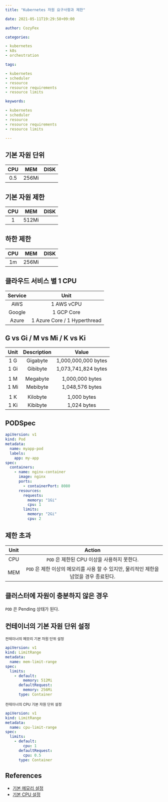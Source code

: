 ```yaml
---
title: "Kubernetes 자원 요구사항과 제한"

date: 2021-05-11T19:29:58+09:00

author: CozyFex

categories:

- kubernetes
- k8s
- orchestration

tags:

- kubernetes
- scheduler
- resource
- resource requirements
- resource limits

keywords:

- kubernetes
- scheduler
- resource
- resource requirements
- resource limits

---
```


## 기본 자원 단위

| CPU | MEM | DISK |  
|:-:|:-:|:-:|  
| 0.5 | 256Mi | |

## 기본 자원 제한

| CPU | MEM | DISK |  
|:-:|:-:|:-:|  
| 1 | 512Mi | |

## 하한 제한

| CPU | MEM | DISK |  
|:-:|:-:|:-:|  
| 1m | 256Mi | |

## 클라우드 서비스 별 1 CPU

| Service | Unit |  
|:-:|:-:|  
| AWS | 1 AWS vCPU |  
| Google | 1 GCP Core |  
| Azure | 1 Azure Core / 1 Hyperthread |

## G vs Gi / M vs Mi / K vs Ki

| Unit | Description | Value |  
|:-:|:-:|:-:|  
| 1 G | Gigabyte | 1,000,000,000 bytes |  
| 1 Gi | Gibibyte | 1,073,741,824 bytes |  
| | |  
| 1 M | Megabyte | 1,000,000 bytes |  
| 1 Mi | Mebibyte | 1,048,576 bytes |  
| | |  
| 1 K | Kilobyte | 1,000 bytes |  
| 1 Ki | Kibibyte | 1,024 bytes |

## PODSpec

```yaml
apiVersion: v1
kind: Pod
metadata:
  name: myapp-pod
  labels:
    app: my-app
spec:
  containers:
    - name: nginx-container
      image: nginx
      ports:
        - containerPort: 8080
      resources:
        requests:
          memory: "1Gi"
          cpu: 1
        limits:
          memory: "2Gi"
          cpu: 2

```

## 제한 초과

| Unit | Action |  
|:-:|:-:|  
| CPU | `POD` 은 제한된 CPU 이상을 사용하지 못한다. |  
| MEM | `POD` 은 제한 이상의 메모리를 사용 할 수 있지만, 물리적인 제한을 넘었을 경우 종료된다. |

## 클러스터에 자원이 충분하지 않은 경우

`POD` 은 Pending 상태가 된다.

## 컨테이너의 기본 자원 단위 설정

<sub>컨테이너의 메모리 기본 자원 단위 설정</sub>

```yaml
apiVersion: v1
kind: LimitRange
metadata:
  name: mem-limit-range
spec:
  limits:
    - default:
        memory: 512Mi
      defaultRequest:
        memory: 256Mi
      type: Container
```

<sub>컨테이너의 CPU 기본 자원 단위 설정</sub>

```yaml
apiVersion: v1
kind: LimitRange
metadata:
  name: cpu-limit-range
spec:
  limits:
    - default:
        cpu: 1
      defaultRequest:
        cpu: 0.5
      type: Container
```

## References

- [기본 메모리 설정](https://kubernetes.io/docs/tasks/administer-cluster/manage-resources/memory-default-namespace/)
- [기본 CPU 설정](https://kubernetes.io/docs/tasks/administer-cluster/manage-resources/cpu-default-namespace/)

